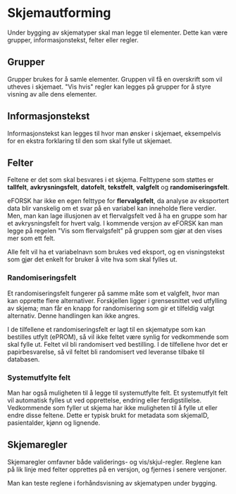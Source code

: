 # Skjemautforming

Under bygging av skjematyper skal man legge til elementer. Dette kan være grupper, informasjonstekst, felter eller regler.
                    
## Grupper
Grupper brukes for å samle elementer. Gruppen vil få en overskrift som vil utheves i skjemaet. "Vis hvis" regler kan legges på grupper for å styre visning av alle dens elementer.

## Informasjonstekst
Informasjonstekst kan legges til hvor man ønsker i skjemaet, eksempelvis for en ekstra forklaring til den som skal fylle ut skjemaet.
                    
## Felter
Feltene er det som skal besvares i et skjema. Felttypene som støttes er **tallfelt**, **avkrysningsfelt**, **datofelt**, **tekstfelt**, **valgfelt** og **randomiseringsfelt**. 

eFORSK har ikke en egen felttype for **flervalgsfelt**, da analyse av eksportert data blir vanskelig om et svar på en variabel kan inneholde flere verdier. Men, man kan lage illusjonen av et flervalgsfelt ved å ha en gruppe som har et avkrysningsfelt for hvert valg. I kommende versjon av eFORSK kan man legge på regelen "Vis som flervalgsfelt" på gruppen som gjør at den vises mer som ett felt.

Alle felt vil ha et variabelnavn som brukes ved eksport, og en visningstekst som gjør det enkelt for bruker å vite hva som skal fylles ut.

### Randomiseringsfelt
Et randomiseringsfelt fungerer på samme måte som et valgfelt, hvor man kan opprette flere alternativer. Forskjellen ligger i grensesnittet ved utfylling av skjema; man får en knapp for randomisering som gir et tilfeldig valgt alternativ. Denne handlingen kan ikke angres.

I de tilfellene et randomiseringsfelt er lagt til en skjematype som kan bestilles utfylt (ePROM), så vil ikke feltet være synlig for vedkommende som skal fylle ut. Feltet vil bli randomisert ved bestilling. I de tilfellene hvor det er papirbesvarelse, så vil feltet bli randomisert ved leveranse tilbake til databasen.

### Systemutfylte felt
Man har også muligheten til å legge til systemutfylte felt. Et systemutfylt felt vil automatisk fylles ut ved opprettelse, endring eller ferdigstillelse. Vedkommende som fyller ut skjema har ikke muligheten til å fylle ut eller endre disse feltene. Dette er typisk brukt for metadata som skjemaID, pasientalder, kjønn og lignende.

## Skjemaregler
Skjemaregler omfavner både validerings- og vis/skjul-regler. Reglene kan på lik linje med felter opprettes på en versjon, og fjernes i senere versjoner.

Man kan teste reglene i forhåndsvisning av skjematypen under bygging.

